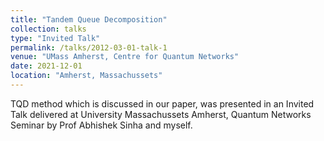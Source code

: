 ```yaml
---
title: "Tandem Queue Decomposition"
collection: talks
type: "Invited Talk"
permalink: /talks/2012-03-01-talk-1
venue: "UMass Amherst, Centre for Quantum Networks"
date: 2021-12-01
location: "Amherst, Massachussets"
---
```


TQD method which is discussed in our paper, was presented in an Invited Talk delivered at University Massachussets Amherst, Quantum Networks Seminar by Prof Abhishek Sinha and myself. 
